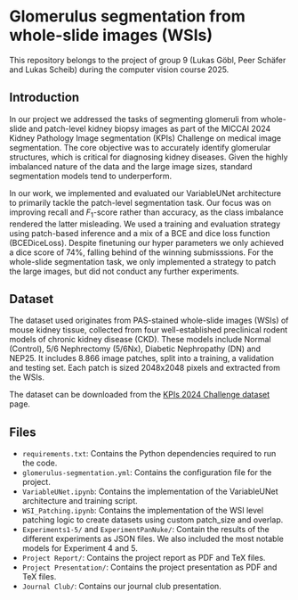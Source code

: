 # Glomerulus segmentation from whole-slide images (WSIs)

This repository belongs to the project of group 9 (Lukas Göbl, Peer Schäfer and Lukas Scheib) during the computer vision course 2025.

## Introduction
In our project we addressed the tasks of segmenting glomeruli from whole-slide and patch-level kidney biopsy images as part of the MICCAI 2024 Kidney Pathology Image segmentation (KPIs) Challenge on medical image segmentation. The core objective was to accurately identify glomerular structures, which is critical for diagnosing kidney diseases. Given the highly imbalanced nature of the data and the large image sizes, standard segmentation models tend to underperform.

In our work, we implemented and evaluated our VariableUNet architecture to primarily tackle the patch-level segmentation task. Our focus was on improving recall and $F_1$-score rather than accuracy, as the class imbalance rendered the latter misleading. We used a training and evaluation strategy using patch-based inference and a mix of a BCE and dice loss function (BCEDiceLoss). Despite finetuning our hyper parameters we only achieved a dice score of $74\%$, falling behind of the winning submisssions. For the whole-slide segmentation task, we only implemented a strategy to patch the large images, but did not conduct any further experiments.

## Dataset 
The dataset used originates from PAS-stained whole-slide images (WSIs) of mouse kidney tissue, collected from four well-established preclinical rodent models of chronic kidney disease (CKD). These models include Normal (Control), 5/6 Nephrectomy (5/6Nx), Diabetic Nephropathy (DN) and NEP25. It includes 8.866 image patches, split into a training, a validation and testing set. Each patch is sized 2048x2048 pixels and extracted from the WSIs.

The dataset can be downloaded from the [KPIs 2024 Challenge dataset](https://www.synapse.org/Synapse:syn54077668/wiki/626475) page.

## Files
- `requirements.txt`: Contains the Python dependencies required to run the code.
- `glomerulus-segmentation.yml`: Contains the configuration file for the project.
- `VariableUNet.ipynb`: Contains the implementation of the VariableUNet architecture and training script.
- `WSI_Patching.ipynb`: Contains the implementation of the WSI level patching logic to create datasets using custom patch_size and overlap. 
- `Experiments1-5/` and `ExperimentPanNuke/`: Contain the results of the different experiments as JSON files. We also included the most notable models for Experiment 4 and 5.
- `Project Report/`: Contains the project report as PDF and TeX files.
- `Project Presentation/`: Contains the project presentation as PDF and TeX files.
- `Journal Club/`: Contains our journal club presentation.
